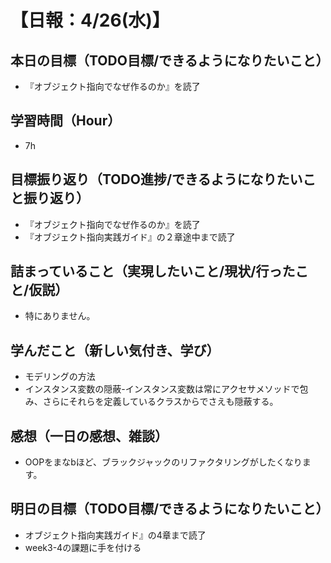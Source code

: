 # 【日報：4/26(水)】
## 本日の目標（TODO目標/できるようになりたいこと）
- 『オブジェクト指向でなぜ作るのか』を読了
## 学習時間（Hour）
- 7h
## 目標振り返り（TODO進捗/できるようになりたいこと振り返り）
- 『オブジェクト指向でなぜ作るのか』を読了
- 『オブジェクト指向実践ガイド』の２章途中まで読了
## 詰まっていること（実現したいこと/現状/行ったこと/仮説）
- 特にありません。
## 学んだこと（新しい気付き、学び）
- モデリングの方法
- インスタンス変数の隠蔽-インスタンス変数は常にアクセサメソッドで包み、さらにそれらを定義しているクラスからでさえも隠蔽する。
## 感想（一日の感想、雑談）
- OOPをまなbほど、ブラックジャックのリファクタリングがしたくなります。
## 明日の目標（TODO目標/できるようになりたいこと）
- オブジェクト指向実践ガイド』の4章まで読了
- week3-4の課題に手を付ける

